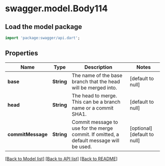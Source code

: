# swagger.model.Body114

## Load the model package
```dart
import 'package:swagger/api.dart';
```

## Properties
Name | Type | Description | Notes
------------ | ------------- | ------------- | -------------
**base** | **String** | The name of the base branch that the head will be merged into. | [default to null]
**head** | **String** | The head to merge. This can be a branch name or a commit SHA1. | [default to null]
**commitMessage** | **String** | Commit message to use for the merge commit. If omitted, a default message will be used. | [optional] [default to null]

[[Back to Model list]](../README.md#documentation-for-models) [[Back to API list]](../README.md#documentation-for-api-endpoints) [[Back to README]](../README.md)

